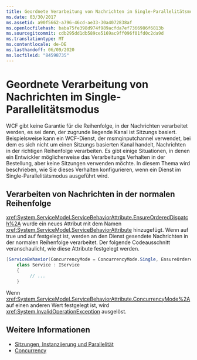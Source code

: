 ```yaml
---
title: Geordnete Verarbeitung von Nachrichten im Single-Parallelitätsmodus
ms.date: 03/30/2017
ms.assetid: a90f5662-a796-46cd-ae33-30a4072838af
ms.openlocfilehash: baba75fe398d974f989acfda7ef7366986f6813b
ms.sourcegitcommit: cdb295dd1db589ce5169ac9ff096f01fd0c2da9d
ms.translationtype: MT
ms.contentlocale: de-DE
ms.lasthandoff: 06/09/2020
ms.locfileid: "84598735"
---
```

# <a name="ordered-processing-of-messages-in-single-concurrency-mode"></a>Geordnete Verarbeitung von Nachrichten im Single-Parallelitätsmodus
WCF gibt keine Garantie für die Reihenfolge, in der Nachrichten verarbeitet werden, es sei denn, der zugrunde liegende Kanal ist Sitzungs basiert.  Beispielsweise kann ein WCF-Dienst, der msmqinputchannel verwendet, bei dem es sich nicht um einen Sitzungs basierten Kanal handelt, Nachrichten in der richtigen Reihenfolge verarbeiten. Es gibt einige Situationen, in denen ein Entwickler möglicherweise das Verarbeitungs Verhalten in der Bestellung, aber keine Sitzungen verwenden möchte. In diesem Thema wird beschrieben, wie Sie dieses Verhalten konfigurieren, wenn ein Dienst im Single-Parallelitätsmodus ausgeführt wird.  
  
## <a name="in-order-message-processing"></a>Verarbeiten von Nachrichten in der normalen Reihenfolge  
 <xref:System.ServiceModel.ServiceBehaviorAttribute.EnsureOrderedDispatch%2A> wurde ein neues Attribut mit dem Namen <xref:System.ServiceModel.ServiceBehaviorAttribute> hinzugefügt. Wenn  auf true und  auf  festgelegt ist, werden an den Dienst gesendete Nachrichten in der normalen Reihenfolge verarbeitet. Der folgende Codeausschnitt veranschaulicht, wie diese Attribute festgelegt werden.  
  
```csharp
[ServiceBehavior(ConcurrencyMode = ConcurrencyMode.Single, EnsureOrderedDispatch = true )]  
    class Service : IService  
    {  
         // ...  
    }  
```  
  
 Wenn <xref:System.ServiceModel.ServiceBehaviorAttribute.ConcurrencyMode%2A> auf einen anderen Wert festgelegt ist, wird <xref:System.InvalidOperationException> ausgelöst.  
  
## <a name="see-also"></a>Weitere Informationen

- [Sitzungen, Instanziierung und Parallelität](sessions-instancing-and-concurrency.md)
- [Concurrency](../samples/concurrency.md)
